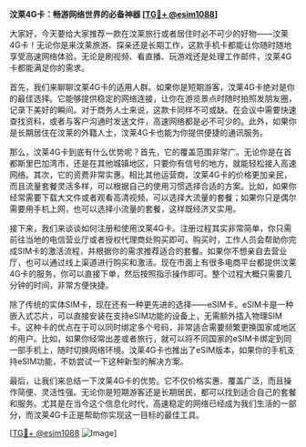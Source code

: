 **汶萊4G卡：畅游网络世界的必备神器 [[TG💪+ @esim1088](https://t.me/s/esim1088)]**

大家好，今天要给大家推荐一款在汶莱旅行或者居住时必不可少的好物——汶莱4G卡！无论你是来汶莱旅游、探亲还是长期工作，这款手机卡都能让你随时随地享受高速网络体验。无论是刷视频、看直播、玩游戏还是处理工作邮件，汶莱4G卡都能满足你的需求。

首先，我们来聊聊汶莱4G卡的适用人群。如果你是短期游客，汶莱4G卡绝对是你的最佳选择。它能够提供稳定的网络连接，让你在游览景点时随时拍照发朋友圈，记录下美好的瞬间。对于商务人士来说，这款卡同样不可或缺。在会议中需要快速查找资料，或者与客户沟通时发送文件，高速网络都是必不可少的。此外，如果你是长期居住在汶莱的外籍人士，汶莱4G卡也能为你提供便捷的通讯服务。

那么，汶莱4G卡到底有什么优势呢？首先，它的覆盖范围非常广。无论你是在首都斯里巴加湾市，还是在其他城镇地区，只要你有信号的地方，就能轻松接入高速网络。其次，它的资费非常实惠。相比其他运营商，汶莱4G卡的价格更加亲民，而且流量套餐灵活多样，可以根据自己的使用习惯选择合适的方案。比如，如果你经常需要下载大文件或者观看高清视频，可以选择大流量的套餐；如果你只是偶尔需要用手机上网，也可以选择小流量的套餐，这样既经济又实用。

接下来，我们来谈谈如何注册和使用汶莱4G卡。注册过程其实非常简单，你只需前往当地的电信营业厅或者授权代理商处购买即可。购买时，工作人员会帮助你完成SIM卡的激活流程，并根据你的需求推荐适合的套餐。如果你不想亲自去营业厅，也可以通过线上渠道进行购买和激活。现在市面上有很多电商平台都提供汶莱4G卡的服务，你可以直接下单，然后按照指示操作即可。整个过程大概只需要几分钟的时间，非常方便快捷。

除了传统的实体SIM卡，现在还有一种更先进的选择——eSIM卡。eSIM卡是一种嵌入式芯片，可以直接安装在支持eSIM功能的设备上，无需额外插入物理SIM卡。这种卡的优点在于可以同时绑定多个号码，非常适合需要频繁更换国家或地区的用户。比如，如果你经常出差或者旅行，就可以将不同国家的eSIM卡绑定到同一部手机上，随时切换网络环境。汶莱4G卡也推出了eSIM版本，如果你的手机支持eSIM功能，不妨尝试一下这种新型的解决方案。

最后，让我们来总结一下汶莱4G卡的优势。它不仅价格实惠、覆盖广泛，而且操作简便、灵活性强。无论你是短期游客还是长期居民，都可以找到适合自己的套餐和服务。尤其是在当今这个信息化时代，高速稳定的网络已经成为我们生活的一部分，而汶莱4G卡正是帮助你实现这一目标的最佳工具。

[[TG💪+ @esim1088](https://t.me/s/esim1088) ![Image](https://i.postimg.cc/4NQfJmqS/Snipaste-2025-05-13-00-14-12.png)]